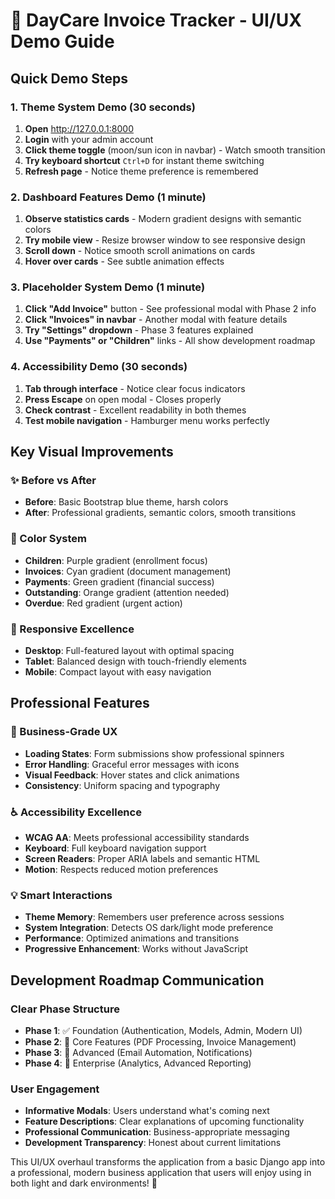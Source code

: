 # 🎨 DayCare Invoice Tracker - UI/UX Demo Guide

## Quick Demo Steps

### 1. Theme System Demo (30 seconds)
1. **Open** http://127.0.0.1:8000
2. **Login** with your admin account
3. **Click theme toggle** (moon/sun icon in navbar) - Watch smooth transition
4. **Try keyboard shortcut** `Ctrl+D` for instant theme switching
5. **Refresh page** - Notice theme preference is remembered

### 2. Dashboard Features Demo (1 minute)
1. **Observe statistics cards** - Modern gradient designs with semantic colors
2. **Try mobile view** - Resize browser window to see responsive design
3. **Scroll down** - Notice smooth scroll animations on cards
4. **Hover over cards** - See subtle animation effects

### 3. Placeholder System Demo (1 minute)
1. **Click "Add Invoice"** button - See professional modal with Phase 2 info
2. **Click "Invoices" in navbar** - Another modal with feature details
3. **Try "Settings" dropdown** - Phase 3 features explained
4. **Use "Payments" or "Children"** links - All show development roadmap

### 4. Accessibility Demo (30 seconds)
1. **Tab through interface** - Notice clear focus indicators
2. **Press Escape** on open modal - Closes properly
3. **Check contrast** - Excellent readability in both themes
4. **Test mobile navigation** - Hamburger menu works perfectly

## Key Visual Improvements

### ✨ Before vs After
- **Before**: Basic Bootstrap blue theme, harsh colors
- **After**: Professional gradients, semantic colors, smooth transitions

### 🎨 Color System
- **Children**: Purple gradient (enrollment focus)
- **Invoices**: Cyan gradient (document management)
- **Payments**: Green gradient (financial success)
- **Outstanding**: Orange gradient (attention needed)
- **Overdue**: Red gradient (urgent action)

### 📱 Responsive Excellence
- **Desktop**: Full-featured layout with optimal spacing
- **Tablet**: Balanced design with touch-friendly elements  
- **Mobile**: Compact layout with easy navigation

## Professional Features

### 🚀 Business-Grade UX
- **Loading States**: Form submissions show professional spinners
- **Error Handling**: Graceful error messages with icons
- **Visual Feedback**: Hover states and click animations
- **Consistency**: Uniform spacing and typography

### ♿ Accessibility Excellence
- **WCAG AA**: Meets professional accessibility standards
- **Keyboard**: Full keyboard navigation support
- **Screen Readers**: Proper ARIA labels and semantic HTML
- **Motion**: Respects reduced motion preferences

### 💡 Smart Interactions
- **Theme Memory**: Remembers user preference across sessions
- **System Integration**: Detects OS dark/light mode preference
- **Performance**: Optimized animations and transitions
- **Progressive Enhancement**: Works without JavaScript

## Development Roadmap Communication

### Clear Phase Structure
- **Phase 1**: ✅ Foundation (Authentication, Models, Admin, Modern UI)
- **Phase 2**: 🚧 Core Features (PDF Processing, Invoice Management)
- **Phase 3**: 📅 Advanced (Email Automation, Notifications)
- **Phase 4**: 🚀 Enterprise (Analytics, Advanced Reporting)

### User Engagement
- **Informative Modals**: Users understand what's coming next
- **Feature Descriptions**: Clear explanations of upcoming functionality
- **Professional Communication**: Business-appropriate messaging
- **Development Transparency**: Honest about current limitations

This UI/UX overhaul transforms the application from a basic Django app into a professional, modern business application that users will enjoy using in both light and dark environments! 🎉
